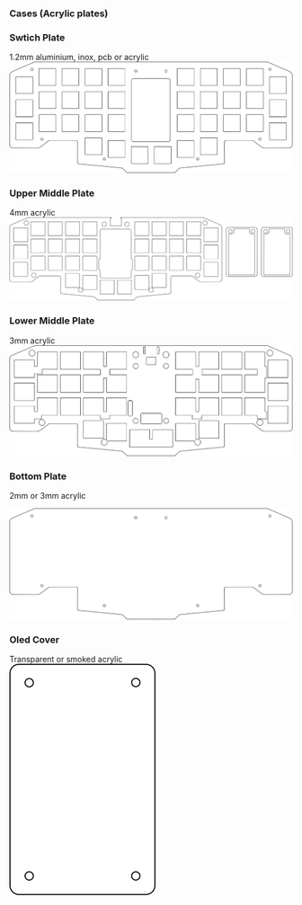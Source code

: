 

### Cases (Acrylic plates)

### Swtich Plate
1.2mm aluminium, inox, pcb or acrylic
![switch plate](switch-plate.svg)



### Upper Middle Plate 
4mm acrylic
![upper middle plate](upper-middle-plate.svg)

### Lower Middle Plate 
3mm acrylic
![lower middle plate](lower-middle-plate.svg)


### Bottom Plate
2mm or 3mm acrylic

![bottom plate](bottom-plate.svg)                           


### Oled Cover                            
Transparent or smoked acrylic       
![oled cover plate](oled-cover.svg)

